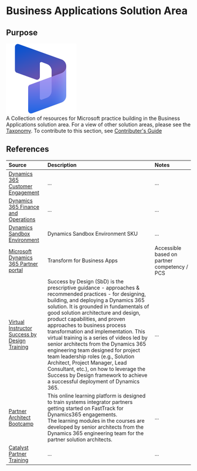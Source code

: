 # Business Applications Solution Area

## Purpose

![OpenHack](./Library/Dynamics365_icon_scalable.svg)
<br>
A Collection of resources for Microsoft practice building in the Business Applications solution area. For a view of other solution areas, please see the [Taxonomy](Taxonomy.md). To contribute to this section, see [Contributer's Guide](Contributing.md)


## References


Source | Description | Notes
:----- | :-----  | :-----
[Dynamics 365 Customer Engagement](https://assetsprod.microsoft.com/mpn/en-us/learning-journeys-dynamics-365-customer-engagement-offerings.pdf)|...|...
[Dynamics 365 Finance and Operations](https://assetsprod.microsoft.com/mpn/en-us/learning-journeys-dynamics-365-finance-operations-offerings.pdf)|...|...
[Dynamics Sandbox Environment](https://view.officeapps.live.com/op/view.aspx?src=https%3A%2F%2Fpbapstorageprod.blob.core.windows.net%2Fprotectedassets%2FPartner%2520Sandbox%2520environment%2520datasheet_final.pptx%3Fsv%3D2019-07-07%26sr%3Db%26sig%3DtZT%252BtZXuovEHh7dZ%252Beq4E4W8g1IWqiw4nRzx2FtctmQ%253D%26se%3D2022-06-27T17%253A41%253A30Z%26sp%3Dr&wdOrigin=BROWSELINK)| Dynamics Sandbox Environment SKU| ...
[Microsoft Dynamics 365 Partner portal](https://dynamicspartners.transform.microsoft.com)|Transform for Business Apps|Accessible based on partner competency / PCS
[Virtual Instructor Success by Design Training](https://community.dynamics.com/365/dynamics-365-fasttrack/b/techtalks/posts/fasttrack-for-dynamics---success-by-design-overview)|Success by Design (SbD) is the prescriptive guidance - approaches & recommended practices - for designing, building, and deploying a Dynamics 365 solution. It is grounded in fundamentals of good solution architecture and design, product capabilities, and proven approaches to business process transformation and implementation.  This  virtual training is a series of videos led by senior architects from the Dynamics 365 engineering team designed for project team leadership roles (e.g., Solution Architect, Project Manager, Lead Consultant, etc.), on how to leverage the Success by Design framework to achieve a successful deployment of Dynamics 365. |...
[Partner Architect Bootcamp](https://satraining.dynamics.com/)| This online learning platform is designed to train systems integrator partners getting started on FastTrack for Dynamics365 engagements. <br> The learning modules in the courses are developed by senior architects from the Dynamics 365 engineering team for the partner solution architects.|...|Requires [partner registration](https://satraining.dynamics.com/register?next=%2F)
[Catalyst Partner Training](https://mooc.msregistration.com/Content/eventlistings.aspx?rsvp=partner)|...|...
